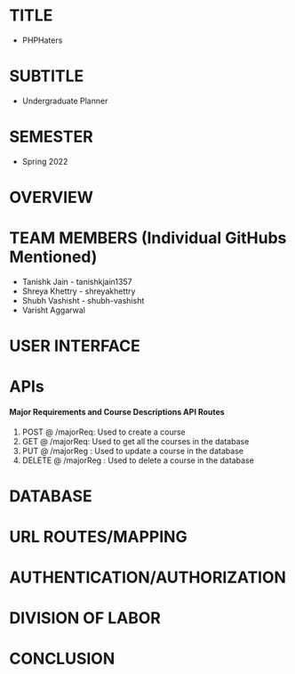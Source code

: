 # TITLE

- PHPHaters

# SUBTITLE

- Undergraduate Planner

# SEMESTER

- Spring 2022

# OVERVIEW

# TEAM MEMBERS (Individual GitHubs Mentioned)

- Tanishk Jain - tanishkjain1357
- Shreya Khettry - shreyakhettry
- Shubh Vashisht - shubh-vashisht
- Varisht Aggarwal

# USER INTERFACE

# APIs

#### Major Requirements and Course Descriptions API Routes

1. POST @ /majorReq: Used to create a course
2. GET @ /majorReq: Used to get all the courses in the database
3. PUT @ /majorReg : Used to update a course in the database
4. DELETE @ /majorReg : Used to delete a course in the database


# DATABASE

# URL ROUTES/MAPPING

# AUTHENTICATION/AUTHORIZATION

# DIVISION OF LABOR

# CONCLUSION